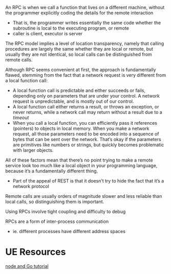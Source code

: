 
An RPC is when we call a function that lives on a different machine, without the programmer explicitly coding the details for the remote interaction
- That is, the programmer writes essentially the same code whether the subroutine is local to the executing program, or remote
- caller is client, executor is server

The RPC model implies a level of location transparency, namely that calling procedures are largely the same whether they are local or remote, but usually they are not identical, so local calls can be distinguished from remote calls.

Although RPC seems convenient at first, the approach is fundamentally flawed, stemming from the fact that a network request is very different from a local function call:
- A local function call is predictable and either succeeds or fails, depending only on parameters that are under your control. A network request is unpredictable, and is mostly out of our control.
- A local function call either returns a result, or throws an exception, or never returns, while a network call may return without a result due to a *timeout*
- When you call a local function, you can efficiently pass it references (pointers) to objects in local memory. When you make a network request, all those parameters need to be encoded into a sequence of bytes that can be sent over the network. That’s okay if the parameters are primitives like numbers or strings, but quickly becomes problematic with larger objects.

All of these factors mean that there’s no point trying to make a remote service look too much like a local object in your programming language, because it’s a fundamentally different thing. 
- Part of the appeal of REST is that it doesn’t try to hide the fact that it’s a network protocol

Remote calls are usually orders of magnitude slower and less reliable than local calls, so distinguishing them is important.

Using RPCs involve tight coupling and difficulty to debug

RPCs are a form of inter-process communication
- ie. different processes have different address spaces

# UE Resources
[node and Go tutorial](https://blog.logrocket.com/introduction-to-rpc-using-go-and-node/)

